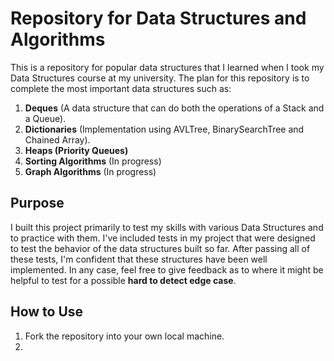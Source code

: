 # Repository for Data Structures and Algorithms
This is a repository for popular data structures that I learned when I took my Data Structures course at my university.
The plan for this repository is to complete the most important data structures such as:

1. **Deques** (A data structure that can do both the operations of a Stack and a Queue).
2. **Dictionaries** (Implementation using AVLTree, BinarySearchTree and Chained Array).
3. **Heaps (Priority Queues)**
4. **Sorting Algorithms** (In progress)
5. **Graph Algorithms** (In progress)

## Purpose
I built this project primarily to test my skills with various Data Structures and to practice with them. I've included
tests in my project that were designed to test the behavior of the data structures built so far. After passing all of
these tests, I'm confident that these structures have been well implemented. In any case, feel free to give feedback as
to where it might be helpful to test for a possible **hard to detect edge case**.

## How to Use
1. Fork the repository into your own local machine.
2. 

